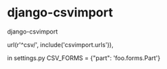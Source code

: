 django-csvimport
================

django-csvimport

url(r'^csv/', include('csvimport.urls')),


in settings.py
CSV_FORMS = {"part": 'foo.forms.Part'}
